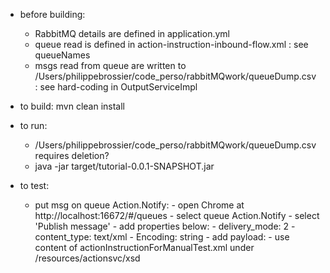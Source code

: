 - before building:
    - RabbitMQ details are defined in application.yml
    - queue read is defined in action-instruction-inbound-flow.xml : see queueNames
    - msgs read from queue are written to /Users/philippebrossier/code_perso/rabbitMQwork/queueDump.csv : see hard-coding in OutputServiceImpl


- to build: mvn clean install


- to run:
    - /Users/philippebrossier/code_perso/rabbitMQwork/queueDump.csv requires deletion?
    - java -jar target/tutorial-0.0.1-SNAPSHOT.jar


- to test:
    - put msg on queue Action.Notify:
            - open Chrome at http://localhost:16672/#/queues
            - select queue Action.Notify
            - select 'Publish message'
                - add properties below:
                    - delivery_mode: 2
                    - content_type: text/xml
                    - Encoding: string
                - add payload:
                    - use content of actionInstructionForManualTest.xml under /resources/actionsvc/xsd
